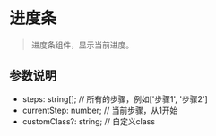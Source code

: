 # 进度条

> 进度条组件，显示当前进度。

## 参数说明

- steps: string[]; // 所有的步骤，例如['步骤1', '步骤2']
- currentStep: number; // 当前步骤，从1开始
- customClass?: string; // 自定义class



